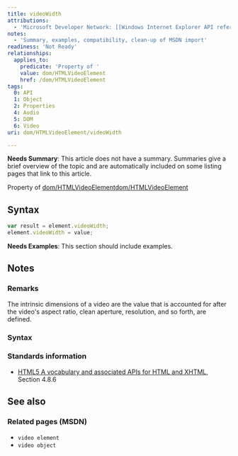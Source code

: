 ```yaml
---
title: videoWidth
attributions:
  - 'Microsoft Developer Network: [[Windows Internet Explorer API reference](http://msdn.microsoft.com/en-us/library/ie/hh828809%28v=vs.85%29.aspx) Article]'
notes:
  - 'Summary, examples, compatibility, clean-up of MSDN import'
readiness: 'Not Ready'
relationships:
  applies_to:
    predicate: 'Property of '
    value: dom/HTMLVideoElement
    href: /dom/HTMLVideoElement
tags:
  0: API
  1: Object
  2: Properties
  4: Audio
  5: DOM
  6: Video
uri: dom/HTMLVideoElement/videoWidth

---
```

**Needs Summary**: This article does not have a summary. Summaries give a brief overview of the topic and are automatically included on some listing pages that link to this article.

Property of [dom/HTMLVideoElement](/dom/HTMLVideoElement)[dom/HTMLVideoElement](/dom/HTMLVideoElement)

## <span>Syntax</span>

``` js
var result = element.videoWidth;
element.videoWidth = value;
```

**Needs Examples**: This section should include examples.

## <span>Notes</span>

### <span>Remarks</span>

The intrinsic dimensions of a video are the value that is accounted for after the video's aspect ratio, clean aperture, resolution, and so forth, are defined.

### <span>Syntax</span>

### <span>Standards information</span>

-   [HTML5 A vocabulary and associated APIs for HTML and XHTML](http://go.microsoft.com/fwlink/p/?linkid=221374), Section 4.8.6

## <span>See also</span>

### <span>Related pages (MSDN)</span>

-   `video element`
-   `video object`
